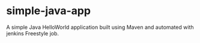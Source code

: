 # simple-java-app
A simple Java HelloWorld application built using Maven and automated with jenkins Freestyle job.

